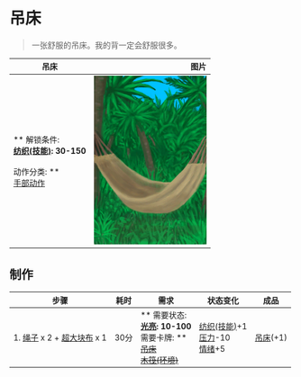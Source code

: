 # 吊床  
> 一张舒服的吊床。我的背一定会舒服很多。  
  
  吊床  |   图片   
 ----  |  ----:   
 ** 解锁条件: **<br>[纺织(技能)](Skill_Tailoring.md): 30-150<br><br>** 动作分类: **<br>[手部动作](HandAction.md)  |  <img decoding="async" src="Sprite/Hammock.png" href="a.md" style="max-width:300px;max-height:300px;">   
  
## 制作  
步骤  |  耗时  |  需求  |  状态变化  |  成品  
----  |  ----  |  ----  |  ----  |  ----  
1. [绳子](Rope.md) x 2 + [超大块布](ClothVeryLarge.md) x 1  |  30分  |  ** 需要状态: **<br>[光亮](Light.md): 10-100<br>** 需要卡牌: **<br>~~[吊床](Hammock.md)~~<br>~~[木筏(环境)](Env_Raft.md)~~  |  [纺织(技能)](Skill_Tailoring.md)+1<br>[压力](Stress.md)-10<br>[情绪](Morale.md)+5  |  [吊床](Hammock.md)(+1)  


<script>document.title="吊床 - 卡牌生存百科 Card Survival Wiki";</script>